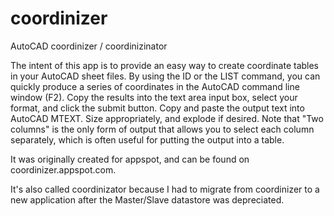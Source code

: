 # coordinizer
AutoCAD coordinizer / coordinizinator

The intent of this app is to provide an easy way to create coordinate tables in your AutoCAD sheet files. 
By using the ID or the LIST command, you can quickly produce a series of coordinates in the AutoCAD command 
line window (F2). Copy the results into the text area input box, select your format, and click the submit 
button. Copy and paste the output text into AutoCAD MTEXT. Size appropriately, and explode if desired. 
Note that "Two columns" is the only form of output that allows you to select each column separately, 
which is often useful for putting the output into a table.

It was originally created for appspot, and can be found on coordinizer.appspot.com.

It's also called coordinizator because I had to migrate from coordinizer to a new application after
the Master/Slave datastore was depreciated.
